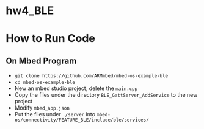 # hw4_BLE

# How to Run Code

## On Mbed Program

* `git clone https://github.com/ARMmbed/mbed-os-example-ble`
* `cd mbed-os-example-ble`
* New an mbed studio project, delete the `main.cpp`
* Copy the files under the directory `BLE_GattServer_AddService` to the new project
* Modify `mbed_app.json`
* Put the files under `./server` into `mbed-os/connectivity/FEATURE_BLE/include/ble/services/`
